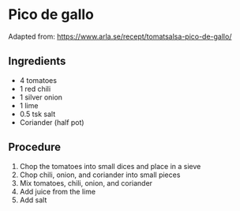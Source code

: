 # Pico de gallo
Adapted from: https://www.arla.se/recept/tomatsalsa-pico-de-gallo/
## Ingredients
- 4 tomatoes
- 1 red chili
- 1 silver onion
- 1 lime
- 0.5 tsk salt
- Coriander (half pot)
## Procedure
1. Chop the tomatoes into small dices and place in a sieve
2. Chop chili, onion, and coriander into small pieces
3. Mix tomatoes, chili, onion, and coriander
4. Add juice from the lime
5. Add salt
